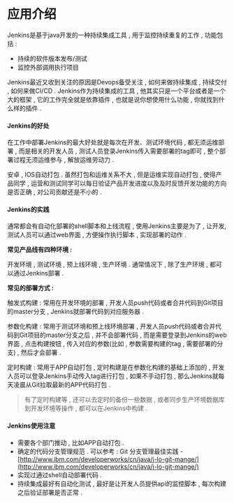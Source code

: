 # 应用介绍

Jenkins是基于java开发的一种持续集成工具 , 用于监控持续重复的工作 , 功能包括 :

* 持续的软件版本发布/测试
* 监控外部调用执行项目

Jenkins最近又收到关注的原因是Devops备受关注 , 如何来做持续集成 , 持续交付 , 如何来做CI/CD . Jenkins作为持续集成的工具 , 他其实只是一个平台或者是一个大的框架 , 它的工作完全就是依靠插件 , 也就是说你想使用什么功能 , 你就找到什么样的插件 .

#### **Jenkins的好处**

在工作中部署Jenkins的最大好处就是每次在开发、测试环境代码 , 都无须运维部署 , 而是相关的开发人员 , 测试人员登录Jenkins传入需要部署的tag即可 , 整个部署过程无须运维参与 , 解放运维劳动力 .

安卓 , IOS自动打包 . 虽然打包和运维关系不大 , 但是运维实现自动打包 , 使得产品同学 , 运营和测试同学可以每日验证产品开发进度以及及时反馈开发功能的方向是否正确 , 对公司贡献还是不小的 .

#### **Jenkins的实践**

通常都会有自动化部署的shell脚本和上线流程 , 使用Jenkins主要是为了 , 让开发,测试人员可以通过web界面 , 方便操作执行脚本 , 实现部署的动作 .

**常见产品线有四种环境 :**

开发环境 , 测试环境 , 预上线环境 , 生产环境 . 通常情况下 , 除了生产环境 , 都可以通过Jenkins部署 .

**常见的部署方式 :**

触发式构建 : 常用在开发环境的部署 , 开发人员push代码或者合并代码到Git项目的master分支 , Jenkins就部署代码到对应服务器 .

参数化构建 : 常用于测试环境和预上线环境部署 , 开发人员push代码或者合并代码到Git项目的master分支之后 , 并不会部署代码 , 而是需要登录到Jenkins的web界面 , 点击构建按钮 , 传入对应的参数\(比如 , 参数需要构建的tag , 需要部署的分支\) , 然后才会部署 .

定时构建 : 常用于APP自动打包 , 定时构建是在参数化构建的基础上添加的 , 开发人员可以登录Jenkins手动传入tag进行打包 , 如果不手动打包 , 那么Jenkins就每天凌晨从Git拉取最新的APP代码打包 .

> 有了定时构建等 , 还可以去定时的备份一些数据 , 或者同步生产环境数据库到开发环境等操作 , 都可以在Jenkins中构建 .

#### Jenkins使用注意

* 需要各个部门推动 , 比如APP自动打包 . 
* 确定的代码分支管理规范 . 可以参考 : Git 分支管理最佳实践 - [http://www.ibm.com/developerworks/cn/java/j-lo-git-mange/](http://www.ibm.com/developerworks/cn/java/j-lo-git-mange/)
* 实现过通过shell自动部署代码 . 
* 持续集成最好有自动化测试 , 最好是让开发人员提供api的监控脚本 , 每次构建之后验证部署是否正常 . 



